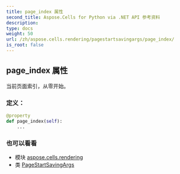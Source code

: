 ```yaml
---
title: page_index 属性
second_title: Aspose.Cells for Python via .NET API 参考资料
description:
type: docs
weight: 50
url: /zh/aspose.cells.rendering/pagestartsavingargs/page_index/
is_root: false
---
```

## page_index 属性

当前页面索引，从零开始。
### 定义：
```python
@property
def page_index(self):
    ...
```

### 也可以看看
* 模块 [aspose.cells.rendering](../../)
* 类 [PageStartSavingArgs](/cells/python-net/zh/aspose.cells.rendering/pagestartsavingargs)
